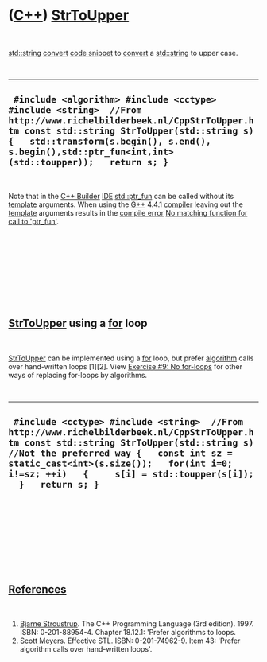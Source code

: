 
 

 

 

 

 

([C++](Cpp.md)) [StrToUpper](CppStrToUpper.md)
================================================

 

[std::string](CppString.md) [convert](CppConvert.md) [code
snippet](CppCodeSnippets.md) to [convert](CppConvert.md) a
[std::string](CppString.md) to upper case.

 

  -----------------------------------------------------------------------------------------------------------------------------------------------------------------------------------------------------------------------------------------------------------------------
  ` #include <algorithm> #include <cctype> #include <string>  //From http://www.richelbilderbeek.nl/CppStrToUpper.htm const std::string StrToUpper(std::string s) {   std::transform(s.begin(), s.end(), s.begin(),std::ptr_fun<int,int>(std::toupper));   return s; }`
  -----------------------------------------------------------------------------------------------------------------------------------------------------------------------------------------------------------------------------------------------------------------------

 

Note that in the [C++ Builder](CppBuilder.md) [IDE](CppIde.md)
[std::ptr\_fun](CppPtr_fun.md) can be called without its
[template](CppTemplate.md) arguments. When using the [G++](CppGpp.md)
4.4.1 [compiler](CppCompiler.md) leaving out the
[template](CppTemplate.md) arguments results in the [compile
error](CppCompileError.md) [No matching function for call to
'ptr\_fun'](CppCompileErrorNoMatchingFunctionForCallToPtr_fun.md).

 

 

 

 

 

[StrToUpper](CppStrToUpper.md) using a [for](CppFor.md) loop
--------------------------------------------------------------

 

[StrToUpper](CppStrToUpper.md) can be implemented using a
[for](CppFor.md) loop, but prefer [algorithm](CppAlgorithm.md) calls
over hand-written loops \[1\]\[2\]. View [Exercise \#9: No
for-loops](CppExerciseNoForLoops.md) for other ways of replacing
for-loops by algorithms.

 

  ----------------------------------------------------------------------------------------------------------------------------------------------------------------------------------------------------------------------------------------------------------------------------------------------------
  ` #include <cctype> #include <string>  //From http://www.richelbilderbeek.nl/CppStrToUpper.htm const std::string StrToUpper(std::string s) //Not the preferred way {   const int sz = static_cast<int>(s.size());   for(int i=0; i!=sz; ++i)   {     s[i] = std::toupper(s[i]);   }   return s; }`
  ----------------------------------------------------------------------------------------------------------------------------------------------------------------------------------------------------------------------------------------------------------------------------------------------------

 

 

 

 

 

[References](CppReferences.md)
-------------------------------

 

1.  [Bjarne Stroustrup](CppBjarneStroustrup.md). The C++ Programming
    Language (3rd edition). 1997. ISBN: 0-201-88954-4. Chapter 18.12.1:
    'Prefer algorithms to loops.
2.  [Scott Meyers](CppScottMeyers.md). Effective STL.
    ISBN: 0-201-74962-9. Item 43: 'Prefer algorithm calls over
    hand-written loops'.

 

 

 

 

 

 


